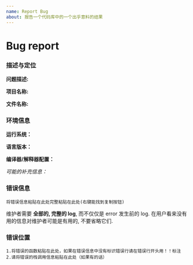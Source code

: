 ```yaml
---
name: Report Bug
about: 报告一个代码库中的一个出乎意料的结果
---
```






# Bug report

### 描述与定位

**问题描述:**

**项目名称:**

**文件名称:**

### 环境信息

**运行系统：**

**语言版本：**

**编译器/解释器配置：**

*可能的补充信息：*

### 错误信息

~~~
将错误信息粘贴在此处完整粘贴在此处(右键能找到复制按钮)
~~~

维护者需要 **全部的, 完整的 log**, 而不仅仅是 error 发生前的 log. 在用户看来没有用的信息对维护者可能是有用的, 不要省略它们.

### 错误位置

~~~ 
1.将错误的函数粘贴在此处，如果在错误信息中没有标识错误行请在错误行开头用！！标注
2.请将错误的栈调用信息粘贴在此处（如果有的话）
~~~

